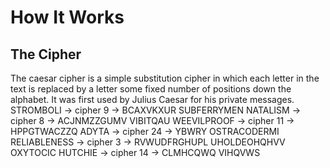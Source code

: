 # How It Works

## The Cipher
The caesar cipher is a simple substitution cipher in which each letter in the text is replaced by a letter some fixed number of positions down the alphabet. It was first used by Julius Caesar for his private messages.
STROMBOLI -> cipher 9 -> BCAXVKXUR
SUBFERRYMEN NATALISM -> cipher 8 -> ACJNMZZGUMV VIBITQAU
WEEVILPROOF -> cipher 11 -> HPPGTWACZZQ
ADYTA -> cipher 24 -> YBWRY
OSTRACODERMI RELIABLENESS -> cipher 3 -> RVWUDFRGHUPL UHOLDEOHQHVV
OXYTOCIC HUTCHIE -> cipher 14 -> CLMHCQWQ VIHQVWS